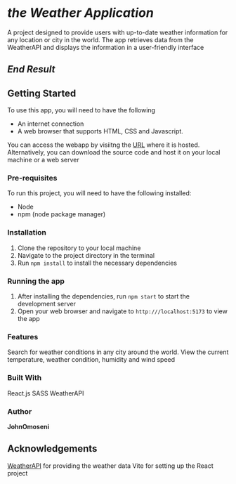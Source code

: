 # _the Weather Application_

A project designed to provide users with up-to-date weather information for any location or city in the world. The app retrieves data from the WeatherAPI and displays the information in a user-friendly interface

## _End Result_

## Getting Started

To use this app, you will need to have the following

- An internet connection
- A web browser that supports HTML, CSS and Javascript.

You can access the webapp by visiitng the [URL](https://) where it is hosted. Alternatively, you can download the source code and host it on your local machine or a web server

### Pre-requisites

To run this project, you will need to have the following installed:

- Node
- npm (node package manager)

### Installation

1. Clone the repository to your local machine
2. Navigate to the project directory in the terminal
3. Run `npm install` to install the necessary dependencies

### Running the app

1. After installing the dependencies, run `npm start` to start the development server
2. Open your web browser and navigate to `http:///localhost:5173` to view the app

### Features

Search for weather conditions in any city around the world.
View the current temperature, weather condition, humidity and wind speed

### Built With

React.js
SASS
WeatherAPI

### Author

**JohnOmoseni**

## Acknowledgements

[WeatherAPI](http://api.weatherapi.com/) for providing the weather data
Vite for setting up the React project
